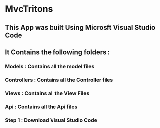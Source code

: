 # MvcTritons

## This App was built Using Microsft Visual Studio Code

## It Contains the following folders :

### Models : Contains all the model files

### Controllers : Contains all the Controller files

### Views : Contains all the View Files

### Api : Contains all the Api files

### Step 1 : Download Visual Studio Code


